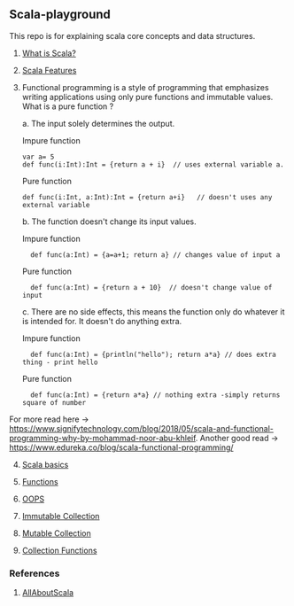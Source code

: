 ## Scala-playground
This repo is for explaining scala core concepts and data structures.

1. [What is Scala?](http://allaboutscala.com/tutorials/scala-introduction/learn-scala-programming-language/)

2. [Scala Features](http://allaboutscala.com/tutorials/scala-introduction/scala-functional-programming-features/)

3. Functional programming is a style of programming that emphasizes writing applications using only pure functions and immutable values.
   What is a pure function ?
   
   a. The input solely determines the output.
   
      Impure function
      
       var a= 5
       def func(i:Int):Int = {return a + i}  // uses external variable a. 
       
      Pure function
      
       def func(i:Int, a:Int):Int = {return a+i}   // doesn't uses any external variable
   b. The function doesn't change its input values.
      
      Impure function
      
         def func(a:Int) = {a=a+1; return a} // changes value of input a
         
      Pure function
      
         def func(a:Int) = {return a + 10}  // doesn't change value of input
   
   c. There are no side effects, this means the function only do whatever it is intended for. It doesn't do anything extra.
   
      Impure function
      
         def func(a:Int) = {println("hello"); return a*a} // does extra thing - print hello
         
      Pure function
      
         def func(a:Int) = {return a*a} // nothing extra -simply returns square of number
   
   
For more read here -> https://www.signifytechnology.com/blog/2018/05/scala-and-functional-programming-why-by-mohammad-noor-abu-khleif. 
Another good read -> https://www.edureka.co/blog/scala-functional-programming/
 
4. [Scala basics](https://github.com/BParesh89/scala-playground/tree/master/src/main/scala/scalabasics)

5. [Functions](https://github.com/BParesh89/scala-playground/tree/master/src/main/scala/functions)

6. [OOPS](https://github.com/BParesh89/scala-playground/tree/master/src/main/scala/oops)

7. [Immutable Collection](https://github.com/BParesh89/scala-playground/tree/master/src/main/scala/immutablecollection)

8. [Mutable Collection](https://github.com/BParesh89/scala-playground/tree/master/src/main/scala/mutablecollection)

9. [Collection Functions](https://github.com/BParesh89/scala-playground/tree/master/src/main/scala/collectionfunctions)
### References
1. [AllAboutScala](http://allaboutscala.com/)
